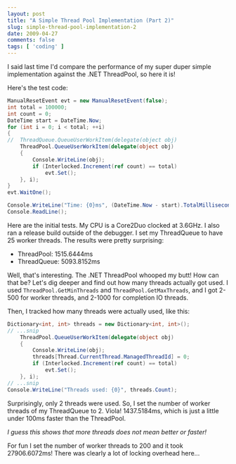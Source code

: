 ```yaml
---
layout: post
title: "A Simple Thread Pool Implementation (Part 2)"
slug: simple-thread-pool-implementation-2
date: 2009-04-27
comments: false
tags: [ 'coding' ]
---
```

I said last time I'd compare the performance of my super duper simple implementation against the .NET ThreadPool, so here it is!

Here's the test code:
``` csharp
ManualResetEvent evt = new ManualResetEvent(false);
int total = 100000;
int count = 0;
DateTime start = DateTime.Now;
for (int i = 0; i < total; ++i)
{
//  ThreadQueue.QueueUserWorkItem(delegate(object obj)
    ThreadPool.QueueUserWorkItem(delegate(object obj)
    {
        Console.WriteLine(obj);
        if (Interlocked.Increment(ref count) == total)
            evt.Set();
    }, i);
}
evt.WaitOne();

Console.WriteLine("Time: {0}ms", (DateTime.Now - start).TotalMilliseconds);
Console.ReadLine();
```
Here are the initial tests.  My CPU is a Core2Duo clocked at 3.6GHz.  I also ran a release build outside of the debugger.  I set my ThreadQueue to have 25 worker threads.  The results were pretty surprising:
- ThreadPool: 1515.6444ms
- ThreadQueue: 5093.8152ms

Well, that's interesting.  The .NET ThreadPool whooped my butt!  How can that be?  Let's dig deeper and find out how many threads actually got used.  I used `ThreadPool.GetMinThreads` and `ThreadPool.GetMaxThreads`, and I got 2-500 for worker threads, and 2-1000 for completion IO threads.

Then, I tracked how many threads were actually used, like this:
``` csharp
Dictionary<int, int> threads = new Dictionary<int, int>();
// ...snip
    ThreadPool.QueueUserWorkItem(delegate(object obj)
    {
        Console.WriteLine(obj);
        threads[Thread.CurrentThread.ManagedThreadId] = 0;
        if (Interlocked.Increment(ref count) == total)
            evt.Set();
    }, i);
// ...snip
Console.WriteLine("Threads used: {0}", threads.Count);
```
Surprisingly, only 2 threads were used.  So, I set the number of worker threads of my ThreadQueue to 2.  Viola!  1437.5184ms, which is just a little under 100ms faster than the ThreadPool.

*I guess this shows that more threads does not mean better or faster!*

For fun I set the number of worker threads to 200 and it took 27906.6072ms!  There was clearly a lot of locking overhead here...
